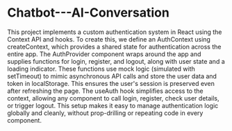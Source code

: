 # Chatbot---AI-Conversation
This project implements a custom authentication system in React using the Context API and hooks. To create this, we define an AuthContext using createContext, which provides a shared state for authentication across the entire app. The AuthProvider component wraps around the app and supplies functions for login, register, and logout, along with user state and a loading indicator. These functions use mock logic (simulated with setTimeout) to mimic asynchronous API calls and store the user data and token in localStorage. This ensures the user's session is preserved even after refreshing the page. The useAuth hook simplifies access to the context, allowing any component to call login, register, check user details, or trigger logout. This setup makes it easy to manage authentication logic globally and cleanly, without prop-drilling or repeating code in every component.
